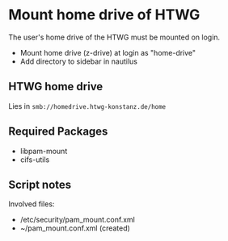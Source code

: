 # Mount home drive of HTWG

The user's home drive of the HTWG must be mounted on login.

- Mount home drive (z-drive) at login as "home-drive"
- Add directory to sidebar in nautilus

## HTWG home drive

Lies in `smb://homedrive.htwg-konstanz.de/home`

## Required Packages

- libpam-mount
- cifs-utils

## Script notes

Involved files: 

- /etc/security/pam_mount.conf.xml
- ~/pam_mount.conf.xml (created)